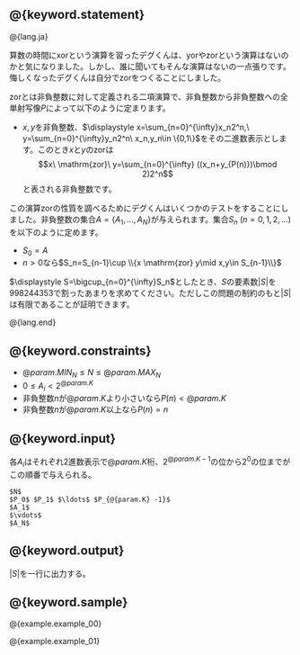 ## @{keyword.statement}

@{lang.ja}

算数の時間にxorという演算を習ったデグくんは、yorやzorという演算はないのかと気になりました。しかし、誰に聞いてもそんな演算はないの一点張りです。悔しくなったデグくんは自分でzorをつくることにしました。

zorとは非負整数に対して定義される二項演算で、非負整数から非負整数への全単射写像$P$によって以下のように定まります。

- $x,y$を非負整数、$\displaystyle x=\sum_{n=0}^{\infty}x_n2^n,\ y=\sum_{n=0}^{\infty}y_n2^n\ x_n,y_n\in \{0,1\}$をその二進数表示とします。このとき$x$と$y$のzorは
$$x\ \mathrm{zor}\ y=\sum_{n=0}^{\infty} ((x_n+y_{P(n)})\bmod 2)2^n$$
と表される非負整数です。

この演算zorの性質を調べるためにデグくんはいくつかのテストをすることにしました。非負整数の集合$A=\{A_1,\ldots,A_N\}$が与えられます。集合$S_n\ (n=0,1,2,\ldots)$を以下のように定めます。

- $S_0=A$
- $n>0$なら$S_n=S_{n-1}\cup \\{x \mathrm{zor} y\mid x,y\in S_{n-1}\\}$

$\displaystyle S=\bigcup_{n=0}^{\infty}S_n$としたとき、$S$の要素数$|S|$を$998244353$で割ったあまりを求めてください。ただしこの問題の制約のもと$|S|$は有限であることが証明できます。

@{lang.end}

## @{keyword.constraints}

- $@{param.MIN_N} \leq N \leq @{param.MAX_N}$
- $0\leq A_i\lt 2^{@{param.K}}$
- 非負整数$n$が$@{param.K}$より小さいなら$P(n)<@{param.K}$
- 非負整数$n$が$@{param.K}$以上なら$P(n)=n$

## @{keyword.input}
各$A_i$はそれぞれ2進数表示で$@{param.K}$桁、$2^{@{param.K} -1}$の位から$2^0$の位までがこの順番で与えられる。

```
$N$
$P_0$ $P_1$ $\ldots$ $P_{@{param.K} -1}$
$A_1$
$\vdots$
$A_N$
```

## @{keyword.output}
$|S|$を一行に出力する。

## @{keyword.sample}

@{example.example_00}

@{example.example_01}
